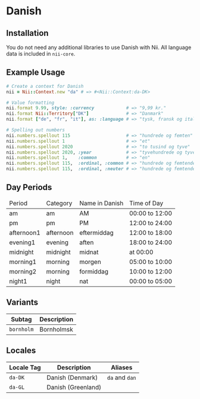 <!-- This file has been generated. Source: languages/_template.md.erb -->

# Danish

## Installation

You do not need any additional libraries to use Danish with Nii.
All language data is included in `nii-core`.

## Example Usage

``` ruby
# Create a context for Danish
nii = Nii::Context.new "da" # => #<Nii::Context:da-DK>

# Value formatting
nii.format 9.99, style: :currency            # => "9,99 kr."
nii.format Nii::Territory["DK"]              # => "Danmark"
nii.format ["de", "fr", "it"], as: :language # => "tysk, fransk og italiensk"

# Spelling out numbers
nii.numbers.spellout 115                     # => "hundrede og femten"
nii.numbers.spellout 1                       # => "et"
nii.numbers.spellout 2020                    # => "to tusind og tyve"
nii.numbers.spellout 2020, :year             # => "tyve­hundrede og tyve"
nii.numbers.spellout 1,    :common           # => "en"
nii.numbers.spellout 115,  :ordinal, :common # => "hundrede og femtende"
nii.numbers.spellout 115,  :ordinal, :neuter # => "hundrede og femtende"
```

## Day Periods


<table>
  <thead>
    <tr>
      <td>Period</td>
      <td>Category</td>
      <td>Name in Danish</td>
      <td>Time of Day</td>
    </tr>
  </thead>
  <tbody>
    <tr>
      <td>am</td>
      <td>am</td>
      <td>AM</td>
      <td>00:00 to 12:00</td>
    </tr>
    <tr>
      <td>pm</td>
      <td>pm</td>
      <td>PM</td>
      <td>12:00 to 24:00</td>
    </tr>
    <tr>
      <td>afternoon1</td>
      <td>afternoon</td>
      <td>eftermiddag</td>
      <td>12:00 to 18:00</td>
    </tr>
    <tr>
      <td>evening1</td>
      <td>evening</td>
      <td>aften</td>
      <td>18:00 to 24:00</td>
    </tr>
    <tr>
      <td>midnight</td>
      <td>midnight</td>
      <td>midnat</td>
      <td>at 00:00</td>
    </tr>
    <tr>
      <td>morning1</td>
      <td>morning</td>
      <td>morgen</td>
      <td>05:00 to 10:00</td>
    </tr>
    <tr>
      <td>morning2</td>
      <td>morning</td>
      <td>formiddag</td>
      <td>10:00 to 12:00</td>
    </tr>
    <tr>
      <td>night1</td>
      <td>night</td>
      <td>nat</td>
      <td>00:00 to 05:00</td>
    </tr>
  </tbody>
</table>


## Variants

<table>
  <thead>
    <tr>
      <th>Subtag</th>
      <th>Description</th>
    </tr>
  </thead>
  <tbody>
    <tr>
      <td><code>bornholm</code></td>
      <td>Bornholmsk</td>
    </tr>
  </tbody>
</table>

## Locales

<table>
  <thead>
    <tr>
      <th>Locale Tag</th>
      <th>Description</th>
      <th>Aliases</th>
    </tr>
  </thead>
  <tbody>
    <tr>
      <td><code>da-DK</code></td>
      <td>Danish (Denmark)</td>
      <td><code>da</code> and <code>dan</code></td>
    </tr>
    <tr>
      <td><code>da-GL</code></td>
      <td>Danish (Greenland)</td>
      <td></td>
    </tr>
  </tbody>
</table>

